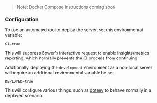 > Note: Docker Compose instructions coming soon

### Configuration

To use an automated tool to deploy the server, set this environmental variable:

```shell
CI=true
```

This will suppress Bower's interactive request to enable insights/metrics reporting, which normally prevents the CI process from continuing.

Additionally, deploying the `development` environment as a non-local server will require an additional environmental variable be set:

```shell
DEPLOYED=true
```

This will configure various things, such as [dotenv](https://github.com/bkeepers/dotenv) to behave normally in a deployed scenario.
